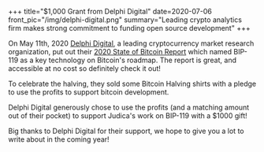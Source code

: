 +++
title="$1,000 Grant from Delphi Digital"
date=2020-07-06
front_pic="/img/delphi-digital.png"
summary="Leading crypto analytics firm makes strong commitment to funding open source development"
+++

On May 11th, 2020 [Delphi Digital](https://delphidigital.io), a leading cryptocurrency market
research organization, put out their [2020 State of Bitcoin
Report](https://www.delphidigital.io/reports/the-state-of-bitcoin-2020-3/) which named BIP-119 as a
key technology on Bitcoin's roadmap. The report is great, and accessible at no cost so
definitely check it out!

To celebrate the halving, they sold some Bitcoin Halving shirts with a pledge to use the profits to
support bitcoin development.

Delphi Digital generously chose to use the profits (and a matching amount out of their pocket) to
support Judica's work on BIP-119 with a $1000 gift!

Big thanks to Delphi Digital for their support, we hope to give you a lot to write about in the
coming year!
